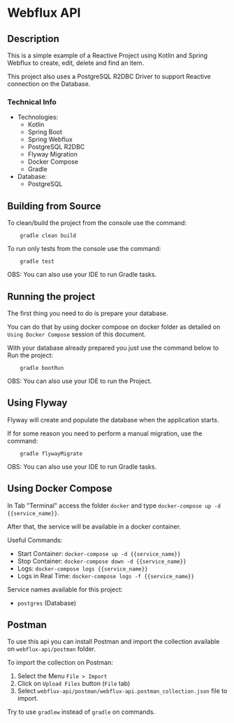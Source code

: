 # Webflux API

## Description

This is a simple example of a Reactive Project using Kotlin and Spring Webflux to create, edit, delete and find an item.

This project also uses a PostgreSQL R2DBC Driver to support Reactive connection on the Database.

### Technical Info

* Technologies:
    * Kotlin
    * Spring Boot
    * Spring Webflux
    * PostgreSQL R2DBC
    * Flyway Migration
    * Docker Compose
    * Gradle
* Database:
    * PostgreSQL

## Building from Source

To clean/build the project from the console use the command:

```console
    gradle clean build
```

To run only tests from the console use the command:

```console
    gradle test
```

OBS: You can also use your IDE to run Gradle tasks.

## Running the project

The first thing you need to do is prepare your database.

You can do that by using docker compose on docker folder as detailed on `Using Docker Compose` session of this document.

With your database already prepared you just use the command below to Run the project:

```console
    gradle bootRun
```

OBS: You can also use your IDE to run the Project.

## Using Flyway

Flyway will create and populate the database when the application starts.

If for some reason you need to perform a manual migration, use the command:

```console
    gradle flywayMigrate
```

OBS: You can also use your IDE to run Gradle tasks.

## Using Docker Compose

In Tab "Terminal" access the folder `docker` and type `docker-compose up -d {{service_name}}`.

After that, the service will be available in a docker container.

Useful Commands:
* Start Container: `docker-compose up -d {{service_name}}`
* Stop Container: `docker-compose down -d {{service_name}}`
* Logs: `docker-compose logs {{service_name}}`
* Logs in Real Time: `docker-compose logs -f {{service_name}}`

Service names available for this project:
* `postgres` (Database)

## Postman

To use this api you can install Postman and import the collection available on `webflux-api/postman` folder.

To import the collection on Postman:
1. Select the Menu `File > Import`
2. Click on `Upload Files` button (`File` tab)
3. Select `webflux-api/postman/webflux-api.postman_collection.json` file to import. 


Try to use `gradlew` instead of `gradle` on commands.
